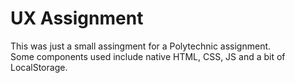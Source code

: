 # UX Assignment
This was just a small assingment for a Polytechnic assignment. \
Some components used include native HTML, CSS, JS and a bit of LocalStorage.
